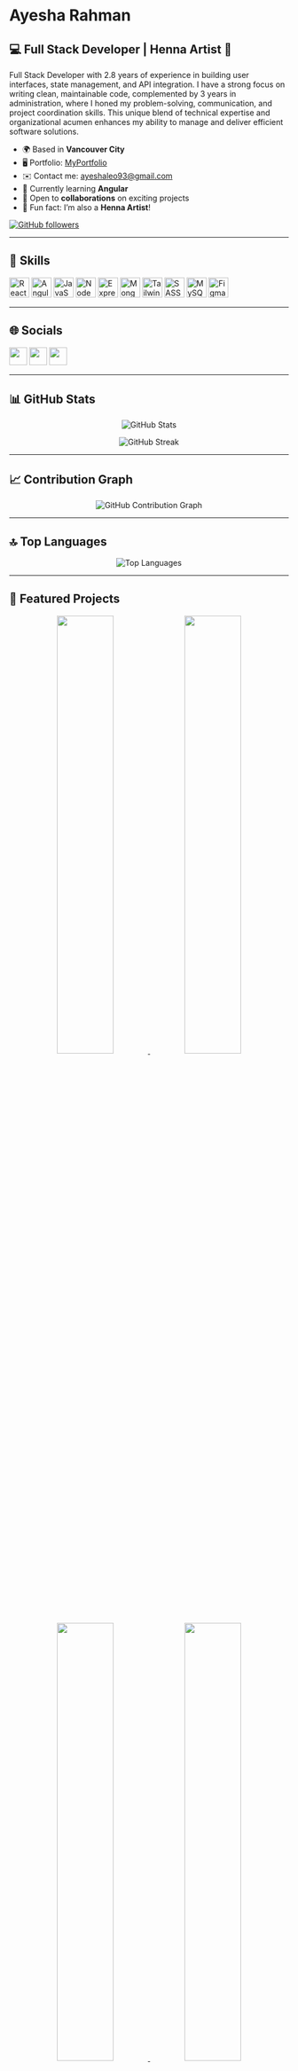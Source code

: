 # Ayesha Rahman

## 💻 Full Stack Developer | Henna Artist 🌿

Full Stack Developer with 2.8 years of experience in building user interfaces, state management, and API integration. I have a strong focus on writing clean, maintainable code, complemented by 3 years in administration, where I honed my problem-solving, communication, and project coordination skills. This unique blend of technical expertise and organizational acumen enhances my ability to manage and deliver efficient software solutions.

- 🌍 Based in **Vancouver City**
- 🖥️ Portfolio: [MyPortfolio](http://rubaroo.com)
- ✉️ Contact me: [ayeshaleo93@gmail.com](mailto:ayeshaleo93@gmail.com)
- 🧠 Currently learning **Angular**
- 🤝 Open to **collaborations** on exciting projects
- 🎨 Fun fact: I’m also a **Henna Artist**!

[![GitHub followers](https://img.shields.io/github/followers/ayesha-Siddiquah?logo=github&style=for-the-badge&color=58A6FF&labelColor=0D1117)](https://github.com/ayesha-Siddiquah)

---

## 🚀 Skills

<p align="left">
<a href="https://reactjs.org/"><img src="https://raw.githubusercontent.com/danielcranney/readme-generator/main/public/icons/skills/react-colored.svg" width="36" height="36" alt="React" /></a>
<a href="https://angular.io/"><img src="https://raw.githubusercontent.com/danielcranney/readme-generator/main/public/icons/skills/angularjs-colored.svg" width="36" height="36" alt="Angular" /></a>
<a href="https://www.javascript.com/"><img src="https://raw.githubusercontent.com/danielcranney/readme-generator/main/public/icons/skills/javascript-colored.svg" width="36" height="36" alt="JavaScript" /></a>
<a href="https://nodejs.org/"><img src="https://raw.githubusercontent.com/danielcranney/readme-generator/main/public/icons/skills/nodejs-colored.svg" width="36" height="36" alt="NodeJS" /></a>
<a href="https://expressjs.com/"><img src="https://raw.githubusercontent.com/danielcranney/readme-generator/main/public/icons/skills/express-colored.svg" width="36" height="36" alt="Express" /></a>
<a href="https://www.mongodb.com/"><img src="https://raw.githubusercontent.com/danielcranney/readme-generator/main/public/icons/skills/mongodb-colored.svg" width="36" height="36" alt="MongoDB" /></a>
<a href="https://tailwindcss.com/"><img src="https://raw.githubusercontent.com/danielcranney/readme-generator/main/public/icons/skills/tailwindcss-colored.svg" width="36" height="36" alt="TailwindCSS" /></a>
<a href="https://sass-lang.com/"><img src="https://raw.githubusercontent.com/danielcranney/readme-generator/main/public/icons/skills/sass-colored.svg" width="36" height="36" alt="SASS" /></a>
<a href="https://www.mysql.com/"><img src="https://raw.githubusercontent.com/danielcranney/readme-generator/main/public/icons/skills/mysql-colored.svg" width="36" height="36" alt="MySQL" /></a>
<a href="https://figma.com/"><img src="https://raw.githubusercontent.com/danielcranney/readme-generator/main/public/icons/skills/figma-colored.svg" width="36" height="36" alt="Figma" /></a>
</p>

---

## 🌐 Socials

<p align="left">
<a href="https://github.com/ayesha-Siddiquah"><img src="https://raw.githubusercontent.com/danielcranney/readme-generator/main/public/icons/socials/github-dark.svg" width="32" /></a>
<a href="http://www.instagram.com/ayayesha_daydreaming"><img src="https://raw.githubusercontent.com/danielcranney/readme-generator/main/public/icons/socials/instagram-dark.svg" width="32" /></a>
<a href="https://www.linkedin.com/in/ayesha-rahman-091430141"><img src="https://raw.githubusercontent.com/danielcranney/readme-generator/main/public/icons/socials/linkedin-dark.svg" width="32" /></a>
</p>

---

## 📊 GitHub Stats

<p align="center">
  <img src="https://github-readme-stats.vercel.app/api?username=ayesha-Siddiquah&show_icons=true&count_private=true&theme=react&hide_border=true" alt="GitHub Stats" />
</p>

<p align="center">
  <img src="https://github-readme-streak-stats.herokuapp.com/?user=ayesha-Siddiquah&theme=react&hide_border=true" alt="GitHub Streak" />
</p>

---

## 📈 Contribution Graph

<p align="center">
  <img src="https://github-readme-activity-graph.vercel.app/graph?username=ayesha-Siddiquah&theme=react-dark&custom_title=ayesha-Siddiquah's%20Contribution%20Graph" alt="GitHub Contribution Graph" />
</p>

---

## 🔝 Top Languages

<p align="center">
  <img src="https://github-readme-stats.vercel.app/api/top-langs/?username=ayesha-Siddiquah&layout=compact&theme=react&hide_border=true&title=Top%20Languages" alt="Top Languages" />
</p>

---

## 📂 Featured Projects

<div align="center">
  <a href="https://github.com/ayesha-Siddiquah/salon-booking-system">
    <img width="45%" src="https://github-readme-stats.vercel.app/api/pin/?username=ayesha-Siddiquah&repo=salon-booking-system&theme=react&hide_border=true" />
  </a>
  <a href="https://github.com/ayesha-Siddiquah/Tourism_Site">
    <img width="45%" src="https://github-readme-stats.vercel.app/api/pin/?username=ayesha-Siddiquah&repo=Tourism_Site&theme=react&hide_border=true" />
  </a>
</div>

<br/><br/>

<div align="center">
  <a href="https://github.com/ayesha-Siddiquah/WWTBM">
    <img width="45%" src="https://github-readme-stats.vercel.app/api/pin/?username=ayesha-Siddiquah&repo=WWTBM&theme=react&hide_border=true" />
  </a>
  <a href="https://github.com/ayesha-Siddiquah/Profiles-Navigation">
    <img width="45%" src="https://github-readme-stats.vercel.app/api/pin/?username=ayesha-Siddiquah&repo=Profiles-Navigation&theme=react&hide_border=true" />
  </a>
</div>
